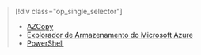 > [!div class="op_single_selector"]
> * [AZCopy](../articles/lab-services/devtest-lab-upload-vhd-using-azcopy.md)
> * [Explorador de Armazenamento do Microsoft Azure](../articles/lab-services/devtest-lab-upload-vhd-using-storage-explorer.md)
> * [PowerShell](../articles/lab-services/devtest-lab-upload-vhd-using-powershell.md)
